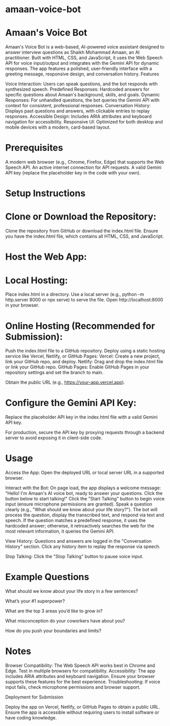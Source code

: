 # amaan-voice-bot

# Amaan's Voice Bot
Amaan's Voice Bot is a web-based, AI-powered voice assistant designed to answer interview questions as Shaikh Mohammad Amaan, an AI practitioner. Built with HTML, CSS, and JavaScript, it uses the Web Speech API for voice input/output and integrates with the Gemini API for dynamic responses. The app features a polished, user-friendly interface with a greeting message, responsive design, and conversation history.
Features

Voice Interaction: Users can speak questions, and the bot responds with synthesized speech.
Predefined Responses: Hardcoded answers for specific questions about Amaan's background, skills, and goals.
Dynamic Responses: For unhandled questions, the bot queries the Gemini API with context for consistent, professional responses.
Conversation History: Displays past questions and answers, with clickable entries to replay responses.
Accessible Design: Includes ARIA attributes and keyboard navigation for accessibility.
Responsive UI: Optimized for both desktop and mobile devices with a modern, card-based layout.

# Prerequisites

A modern web browser (e.g., Chrome, Firefox, Edge) that supports the Web Speech API.
An active internet connection for API requests.
A valid Gemini API key (replace the placeholder key in the code with your own).

# Setup Instructions

# Clone or Download the Repository:

Clone the repository from GitHub or download the index.html file.
Ensure you have the index.html file, which contains all HTML, CSS, and JavaScript.


# Host the Web App:

# Local Hosting:
Place index.html in a directory.
Use a local server (e.g., python -m http.server 8000 or npx serve) to serve the file.
Open http://localhost:8000 in your browser.


# Online Hosting (Recommended for Submission):
Push the index.html file to a GitHub repository.
Deploy using a static hosting service like Vercel, Netlify, or GitHub Pages:
Vercel: Create a new project, link your GitHub repo, and deploy.
Netlify: Drag and drop the index.html file or link your GitHub repo.
GitHub Pages: Enable GitHub Pages in your repository settings and set the branch to main.


Obtain the public URL (e.g., https://your-app.vercel.app).




# Configure the Gemini API Key:

Replace the placeholder API key in the index.html file with a valid Gemini API key.

For production, secure the API key by proxying requests through a backend server to avoid exposing it in client-side code.



# Usage

Access the App:
Open the deployed URL or local server URL in a supported browser.


Interact with the Bot:
On page load, the app displays a welcome message: "Hello! I'm Amaan's AI voice bot, ready to answer your questions. Click the button below to start talking!"
Click the "Start Talking" button to begin voice input (ensure microphone permissions are granted).
Speak a question clearly (e.g., "What should we know about your life story?").
The bot will process the question, display the transcribed text, and respond via text and speech.
If the question matches a predefined response, it uses the hardcoded answer; otherwise, it retroactively searches the web for the most relevant information, it queries the Gemini API.


View History:
Questions and answers are logged in the "Conversation History" section.
Click any history item to replay the response via speech.


Stop Talking:
Click the "Stop Talking" button to pause voice input.



# Example Questions

What should we know about your life story in a few sentences?

What’s your #1 superpower?

What are the top 3 areas you’d like to grow in?

What misconception do your coworkers have about you?

How do you push your boundaries and limits?

# Notes

Browser Compatibility: The Web Speech API works best in Chrome and Edge. Test in multiple browsers for compatibility.
Accessibility: The app includes ARIA attributes and keyboard navigation. Ensure your browser supports these features for the best experience.
Troubleshooting:
If voice input fails, check microphone permissions and browser support.



Deployment for Submission

Deploy the app on Vercel, Netlify, or GitHub Pages to obtain a public URL.
Ensure the app is accessible without requiring users to install software or have coding knowledge.


